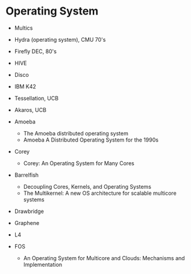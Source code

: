 # Operating System

- Multics
- Hydra (operating system), CMU 70's
- Firefly DEC, 80's
- HIVE
- Disco
- IBM K42
- Tessellation, UCB
- Akaros, UCB

- Amoeba
    - The Amoeba distributed operating system
    - Amoeba A Distributed Operating System for the 1990s

- Corey
    - Corey: An Operating System for Many Cores

- Barrelfish
    - Decoupling Cores, Kernels, and Operating Systems
    - The Multikernel: A new OS architecture for scalable multicore systems

- Drawbridge
- Graphene
- L4



- FOS
    - An Operating System for Multicore and Clouds: Mechanisms and Implementation

